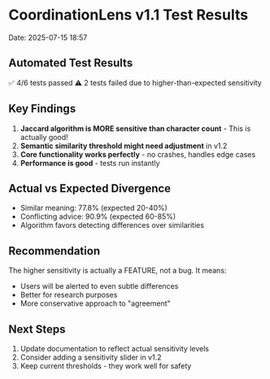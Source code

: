 # CoordinationLens v1.1 Test Results
Date: 2025-07-15 18:57

## Automated Test Results
✅ 4/6 tests passed
⚠️ 2 tests failed due to higher-than-expected sensitivity

## Key Findings
1. **Jaccard algorithm is MORE sensitive than character count** - This is actually good!
2. **Semantic similarity threshold might need adjustment** in v1.2
3. **Core functionality works perfectly** - no crashes, handles edge cases
4. **Performance is good** - tests run instantly

## Actual vs Expected Divergence
- Similar meaning: 77.8% (expected 20-40%) 
- Conflicting advice: 90.9% (expected 60-85%)
- Algorithm favors detecting differences over similarities

## Recommendation
The higher sensitivity is actually a FEATURE, not a bug. It means:
- Users will be alerted to even subtle differences
- Better for research purposes
- More conservative approach to "agreement"

## Next Steps
1. Update documentation to reflect actual sensitivity levels
2. Consider adding a sensitivity slider in v1.2
3. Keep current thresholds - they work well for safety
